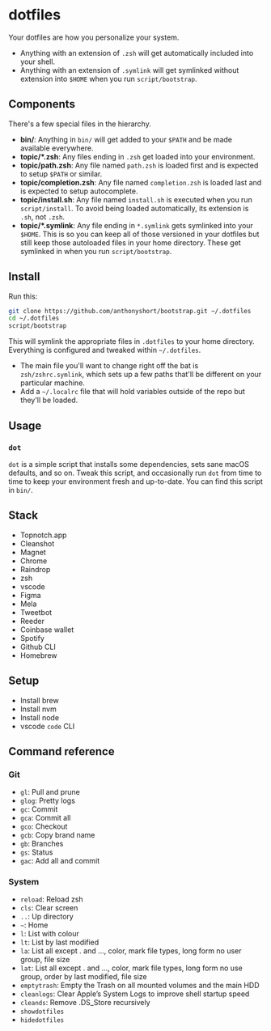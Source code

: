 # dotfiles

Your dotfiles are how you personalize your system. 

- Anything with an extension of `.zsh` will get automatically included into your shell.
- Anything with an extension of `.symlink` will get symlinked without extension into `$HOME` when you run `script/bootstrap`.

## Components

There's a few special files in the hierarchy.

- **bin/**: Anything in `bin/` will get added to your `$PATH` and be made
  available everywhere.
- **topic/\*.zsh**: Any files ending in `.zsh` get loaded into your
  environment.
- **topic/path.zsh**: Any file named `path.zsh` is loaded first and is
  expected to setup `$PATH` or similar.
- **topic/completion.zsh**: Any file named `completion.zsh` is loaded
  last and is expected to setup autocomplete.
- **topic/install.sh**: Any file named `install.sh` is executed when you run `script/install`. To avoid being loaded automatically, its extension is `.sh`, not `.zsh`.
- **topic/\*.symlink**: Any file ending in `*.symlink` gets symlinked into
  your `$HOME`. This is so you can keep all of those versioned in your dotfiles
  but still keep those autoloaded files in your home directory. These get
  symlinked in when you run `script/bootstrap`.

## Install

Run this:

```sh
git clone https://github.com/anthonyshort/bootstrap.git ~/.dotfiles
cd ~/.dotfiles
script/bootstrap
```

This will symlink the appropriate files in `.dotfiles` to your home directory.
Everything is configured and tweaked within `~/.dotfiles`.

- The main file you'll want to change right off the bat is `zsh/zshrc.symlink`,
which sets up a few paths that'll be different on your particular machine.
- Add a `~/.localrc` file that will hold variables outside of the repo but they'll be loaded.

## Usage

### `dot`

`dot` is a simple script that installs some dependencies, sets sane macOS
defaults, and so on. Tweak this script, and occasionally run `dot` from
time to time to keep your environment fresh and up-to-date. You can find
this script in `bin/`.

## Stack

- Topnotch.app
- Cleanshot
- Magnet
- Chrome
- Raindrop
- zsh
- vscode
- Figma
- Mela
- Tweetbot
- Reeder
- Coinbase wallet
- Spotify
- Github CLI
- Homebrew

## Setup

- Install brew
- Install nvm
- Install node
- vscode `code` CLI
## Command reference

### Git

- `gl`: Pull and prune
- `glog`: Pretty logs
- `gc`: Commit
- `gca`: Commit all
- `gco`: Checkout
- `gcb`: Copy brand name
- `gb`: Branches
- `gs`: Status
- `gac`: Add all and commit

### System

- `reload`: Reload zsh
- `cls`: Clear screen
- `..`: Up directory
- `~`: Home
- `l`: List with colour
- `lt`: List by last modified
- `la`: List all except . and ..., color, mark file types, long form no user group, file size
- `lat`: List all except . and ..., color, mark file types, long form no use group, order by last modified, file size
- `emptytrash`: Empty the Trash on all mounted volumes and the main HDD
- `cleanlogs`: Clear Apple’s System Logs to improve shell startup speed
- `cleands`: Remove .DS_Store recursively 
- `showdotfiles`
- `hidedotfiles`